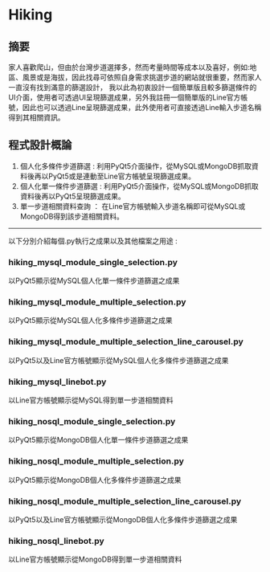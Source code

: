 # Hiking
## 摘要
家人喜歡爬山，但由於台灣步道選擇多，然而考量時間等成本以及喜好，例如:地區、風景或是海拔，因此找尋可依照自身需求挑選步道的網站就很重要，然而家人一直沒有找到滿意的篩選設計，
我以此為初衷設計一個簡單版且較多篩選條件的UI介面，使用者可透過UI呈現篩選成果，另外我註冊一個簡單版的Line官方帳號，因此也可以透過Line呈現篩選成果，此外使用者可直接透過Line輸入步道名稱得到其相關資訊。
## 程式設計概論
1. 個人化多條件步道篩選 : 利用PyQt5介面操作，從MySQL或MongoDB抓取資料後再以PyQt5或是連動至Line官方帳號呈現篩選成果。
2. 個人化單一條件步道篩選 : 利用PyQt5介面操作，從MySQL或MongoDB抓取資料後再以PyQt5呈現篩選成果。
3. 單一步道相關資料查詢 ： 在Line官方帳號輸入步道名稱即可從MySQL或MongoDB得到該步道相關資料。<br/>
------------------------------------------------------------------------------------------------
以下分別介紹每個.py執行之成果以及其他檔案之用途 :
### hiking_mysql_module_single_selection.py
以PyQt5顯示從MySQL個人化單一條件步道篩選之成果
### hiking_mysql_module_multiple_selection.py
以PyQt5顯示從MySQL個人化多條件步道篩選之成果
### hiking_mysql_module_multiple_selection_line_carousel.py
以PyQt5以及Line官方帳號顯示從MySQL個人化多條件步道篩選之成果
### hiking_mysql_linebot.py
以Line官方帳號顯示從MySQL得到單一步道相關資料
### hiking_nosql_module_single_selection.py
以PyQt5顯示從MongoDB個人化單一條件步道篩選之成果
### hiking_nosql_module_multiple_selection.py
以PyQt5顯示從MongoDB個人化多條件步道篩選之成果
### hiking_nosql_module_multiple_selection_line_carousel.py
以PyQt5以及Line官方帳號顯示從MongoDB個人化多條件步道篩選之成果
### hiking_nosql_linebot.py
以Line官方帳號顯示從MongoDB得到單一步道相關資料
